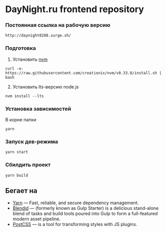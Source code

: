 # DayNight.ru frontend repository

### Постоянная ссылка на рабочую версию

```
http://daynight0288.surge.sh/
```

### Подготовка

1. Установить [nvm](https://github.com/creationix/nvm)
```
curl -o- https://raw.githubusercontent.com/creationix/nvm/v0.33.8/install.sh | bash
```
2. Установить lts-версию node.js
```
nvm install --lts
```

### Установка зависимостей
В корне папки

```
yarn
```
### Запуск дев-режима

```
yarn start
```
### Сбилдить проект

```
yarn build

```
## Бегает на

* [Yarn](https://yarnpkg.com/en/) — Fast, reliable, and secure dependency management.
* [Blendid](https://github.com/vigetlabs/blendid) — (formerly known as Gulp Starter) is a delicious stand-alone blend of tasks and build tools poured into Gulp to form a full-featured modern asset pipeline.
* [PostCSS](http://postcss.org/) — is a tool for transforming styles with JS plugins.
